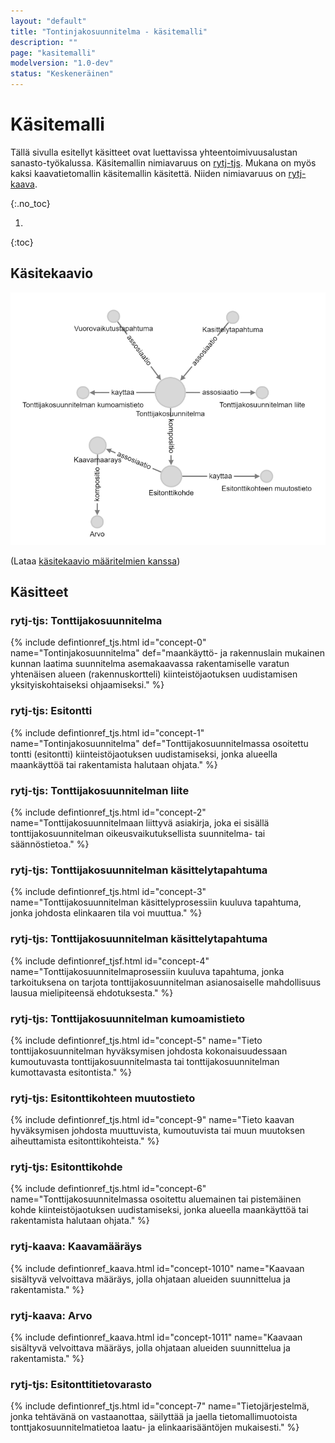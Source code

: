 ```yaml
---
layout: "default"
title: "Tontinjakosuunnitelma - käsitemalli"
description: ""
page: "kasitemalli"
modelversion: "1.0-dev"
status: "Keskeneräinen"
---
```

# Käsitemalli
Tällä sivulla esitellyt käsitteet ovat luettavissa yhteentoimivuusalustan sanasto-työkalussa. Käsitemallin nimiavaruus on [rytj-tjs](http://uri.suomi.fi/terminology/rytj-tjs/). Mukana on myös kaksi kaavatietomallin käsitemallin käsitettä. Niiden nimiavaruus on [rytj-kaava](http://uri.suomi.fi/terminology/rytj-kaava/).

{:.no_toc}

1. 
{:toc}

## Käsitekaavio
![Tonttijakosuunnitelman käsitemalli graafisena mallinnuksena](Kasitemalli_graafinen_mallinnus_neo4j.png "Tonttijakosuunnitelman käsitemalli graafisena mallinnuksena")

(Lataa [käsitekaavio määritelmien kanssa](Kasitemalli_graafinen_mallinnus_neo4j.png))

## Käsitteet

### rytj-tjs: Tonttijakosuunnitelma
{% include defintionref_tjs.html id="concept-0" name="Tontinjakosuunnitelma" def="maankäyttö- ja rakennuslain mukainen kunnan laatima suunnitelma asemakaavassa rakentamiselle varatun yhtenäisen alueen (rakennuskortteli) kiinteistöjaotuksen uudistamisen yksityiskohtaiseksi ohjaamiseksi." %}

### rytj-tjs: Esitontti
{% include defintionref_tjs.html id="concept-1" name="Tontinjakosuunnitelma" def="Tonttijakosuunnitelmassa osoitettu tontti (esitontti) kiinteistöjaotuksen uudistamiseksi, jonka alueella maankäyttöä tai rakentamista halutaan ohjata." %}

### rytj-tjs: Tonttijakosuunnitelman liite
{% include defintionref_tjs.html id="concept-2" name="Tonttijakosuunnitelmaan liittyvä asiakirja, joka ei sisällä tonttijakosuunnitelman oikeusvaikutuksellista suunnitelma- tai säännöstietoa." %}

### rytj-tjs: Tonttijakosuunnitelman käsittelytapahtuma
{% include defintionref_tjs.html id="concept-3" name="Tonttijakosuunnitelman käsittelyprosessiin kuuluva tapahtuma, jonka johdosta elinkaaren tila voi muuttua." %}

### rytj-tjs: Tonttijakosuunnitelman käsittelytapahtuma
{% include defintionref_tjsf.html id="concept-4" name="Tonttijakosuunnitelmaprosessiin kuuluva tapahtuma, jonka tarkoituksena on tarjota tonttijakosuunnitelman asianosaiselle mahdollisuus lausua mielipiteensä ehdotuksesta." %}

### rytj-tjs: Tonttijakosuunnitelman kumoamistieto
{% include defintionref_tjs.html id="concept-5" name="Tieto tonttijakosuunnitelman hyväksymisen johdosta kokonaisuudessaan kumoutuvasta tonttijakosuunnitelmasta tai tonttijakosuunnitelman kumottavasta esitontista." %}

### rytj-tjs: Esitonttikohteen muutostieto
{% include defintionref_tjs.html id="concept-9" name="Tieto kaavan hyväksymisen johdosta muuttuvista, kumoutuvista tai muun muutoksen aiheuttamista esitonttikohteista." %}

### rytj-tjs: Esitonttikohde
{% include defintionref_tjs.html id="concept-6" name="Tonttijakosuunnitelmassa osoitettu aluemainen tai pistemäinen kohde kiinteistöjaotuksen uudistamiseksi, jonka alueella maankäyttöä tai rakentamista halutaan ohjata." %}

### rytj-kaava: Kaavamääräys
{% include defintionref_kaava.html id="concept-1010" name="Kaavaan sisältyvä velvoittava määräys, jolla ohjataan alueiden suunnittelua ja rakentamista." %}

### rytj-kaava: Arvo
{% include defintionref_kaava.html id="concept-1011" name="Kaavaan sisältyvä velvoittava määräys, jolla ohjataan alueiden suunnittelua ja rakentamista." %}

### rytj-tjs: Esitonttitietovarasto
{% include defintionref_tjs.html id="concept-7" name="Tietojärjestelmä, jonka tehtävänä on vastaanottaa, säilyttää ja jaella tietomallimuotoista tonttjakosuunnitelmatietoa laatu- ja elinkaarisääntöjen mukaisesti." %}
